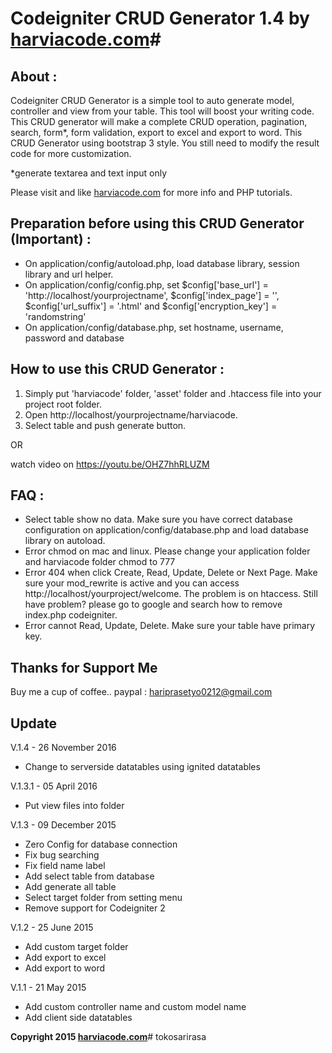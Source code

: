 # Codeigniter CRUD Generator 1.4 by [harviacode.com](http://harviacode.com)#

## About : ##

Codeigniter CRUD Generator is a simple tool to auto generate model, controller and view from your table. This tool will boost your writing code. This CRUD generator will make a complete CRUD operation, pagination, search, form*, form validation, export to excel and export to word. This CRUD Generator using bootstrap 3 style. You still need to modify the result code for more customization.

*generate textarea and text input only

Please visit and like [harviacode.com](http://harviacode.com) for more info and PHP tutorials.

## Preparation before using this CRUD Generator (Important) : ##

* On application/config/autoload.php, load database library, session library and url helper.
* On application/config/config.php, set $config['base_url'] = 'http://localhost/yourprojectname', $config['index_page'] = '', $config['url_suffix'] = '.html' and $config['encryption_key'] = 'randomstring'
* On application/config/database.php, set hostname, username, password and database

## How to use this CRUD Generator : ##

1. Simply put 'harviacode' folder, 'asset' folder and .htaccess file into your project root folder.
2. Open http://localhost/yourprojectname/harviacode.
3. Select table and push generate button.

OR 

watch video on https://youtu.be/OHZ7hhRLUZM

## FAQ : ##

* Select table show no data. Make sure you have correct database configuration on application/config/database.php and load database library on autoload.
* Error chmod on mac and linux. Please change your application folder and harviacode folder chmod to 777
* Error 404 when click Create, Read, Update, Delete or Next Page. Make sure your mod_rewrite is active and you can access http://localhost/yourproject/welcome. The problem is on htaccess. Still have problem? please go to google and search how to remove index.php codeigniter.
* Error cannot Read, Update, Delete. Make sure your table have primary key.

## Thanks for Support Me ##
Buy me a cup of coffee.. paypal : hariprasetyo0212@gmail.com

## Update ##
V.1.4 - 26 November 2016

* Change to serverside datatables using ignited datatables

V.1.3.1 - 05 April 2016

* Put view files into folder


V.1.3 - 09 December 2015

* Zero Config for database connection
* Fix bug searching
* Fix field name label
* Add select table from database
* Add generate all table
* Select target folder from setting menu
* Remove support for Codeigniter 2

V.1.2 - 25 June 2015

* Add custom target folder
* Add export to excel
* Add export to word

V.1.1 - 21 May 2015

* Add custom controller name and custom model name
* Add client side datatables

**Copyright 2015 [harviacode.com](http://harviacode.com)**# tokosarirasa
